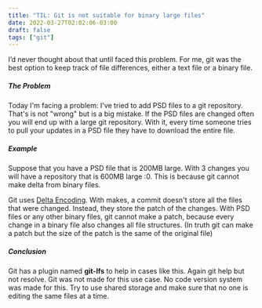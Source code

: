 ```yaml
---
title: "TIL: Git is not suitable for binary large files"
date: 2022-03-27T02:02:06-03:00
draft: false
tags: ["git"]
---
```


I’d never thought about that until faced this problem. For me, git was the best option to keep track of file differences, either a text file or a binary file.

##### The Problem
Today I'm facing a problem: I've tried to add PSD files to a git repository.
That's is not "wrong" but is a big mistake. If the PSD files are changed often you will end up with a large git repository. With it, every time someone tries to pull your updates in a PSD file they have to download the entire file.

##### Example
Suppose that you have a PSD file that is 200MB large. With 3 changes you will have a repository that is 600MB large :0. This is because git cannot make delta from binary files.


Git uses [Delta Encoding](https://en.wikipedia.org/wiki/Delta_encoding).  With makes, a commit doesn't store all the files that were changed. Instead, they store the patch of the changes. With PSD files or any other binary files, git cannot make a patch, because every change in a binary file also changes all file structures. (In truth git can make a patch but the size of the patch is the same of the original file)

##### Conclusion
Git has a plugin named **git-lfs** to help in cases like this. Again git help but not resolve. Git was not made for this use case. No code version system was made for this. Try to use shared storage and make sure that no one is editing the same files at a time.